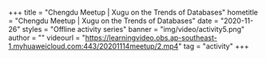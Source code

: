 +++
    title = "Chengdu Meetup | Xugu on the Trends of Databases"
    hometitle = "Chengdu Meetup | Xugu on the Trends of Databases"
    date = "2020-11-26"
    styles = "Offline activity series"
    banner = "img/video/activity5.png"
    author = ""
    videourl = "https://learningvideo.obs.ap-southeast-1.myhuaweicloud.com:443/20201114meetup/2.mp4" 
    tag = "activity"
+++